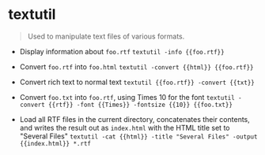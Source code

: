 # textutil
> Used to manipulate text files of various formats.

- Display information about `foo.rtf`
`textutil -info {{foo.rtf}}`

- Convert `foo.rtf` into `foo.html`
`textutil -convert {{html}} {{foo.rtf}}`

- Convert rich text to normal text
`textutil {{foo.rtf}} -convert {{txt}}`

- Convert `foo.txt` into `foo.rtf`, using Times 10 for the font
`textutil -convert {{rtf}} -font {{Times}} -fontsize {{10}} {{foo.txt}}`

- Load all RTF files in the current directory, concatenates their contents, and writes the result out as `index.html` with the HTML title set to "Several Files"
`textutil -cat {{html}} -title "Several Files" -output {{index.html}} *.rtf`
